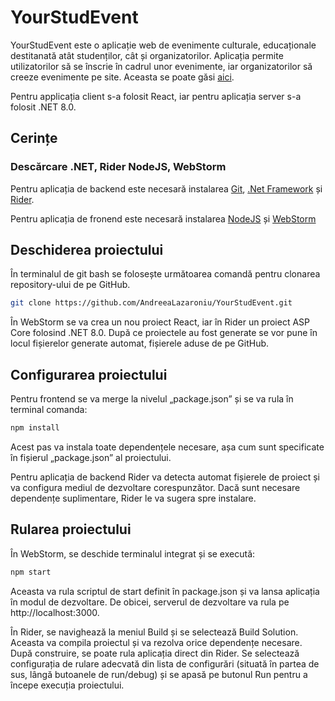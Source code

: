 # YourStudEvent

YourStudEvent este o aplicație web de evenimente culturale, educaționale destitanată atât studenților, cât și organizatorilor.
Aplicația permite utilizatorilor să se înscrie în cadrul unor evenimente, iar organizatorilor să creeze evenimente pe site.
Aceasta se poate găsi [aici](https://github.com/AndreeaLazaroniu/YourStudEvent.git).
 
Pentru applicația client s-a folosit React, iar pentru aplicația server s-a folosit .NET 8.0.

## Cerințe
### Descărcare .NET, Rider NodeJS, WebStorm

Pentru aplicația de backend este necesară instalarea [Git](https://git-scm.com/downloads), [.Net Framework](https://dotnet.microsoft.com/en-us/download/dotnet-framework) și [Rider](https://www.jetbrains.com/rider/). 

Pentru aplicația de fronend este necesară instalarea [NodeJS](https://nodejs.org/en/download/package-manager) și [WebStorm](https://www.jetbrains.com/webstorm/download/?source=google&medium=cpc&campaign=EMEA_en_EAST_WebStorm_Branded&term=webstorm&content=523833970721&gad_source=1&gclid=EAIaIQobChMI-ryC8fnxhgMVPadoCR0aQgzkEAAYASABEgJauvD_BwE#section=windows)

## Deschiderea proiectului
În terminalul de git bash se folosește următoarea comandă pentru clonarea repository-ului de pe GitHub.
```bash
git clone https://github.com/AndreeaLazaroniu/YourStudEvent.git
```
În WebStorm se va crea un nou proiect React, iar în Rider un proiect ASP Core folosind .NET 8.0. După ce proiectele au fost generate se vor pune în locul fișierelor generate automat, fișierele aduse de pe GitHub.

## Configurarea proiectului

Pentru frontend se va merge la nivelul „package.json” și se va rula în terminal comanda:
```bash
npm install
```
Acest pas va instala toate dependențele necesare, așa cum sunt specificate în fișierul „package.json” al proiectului.

Pentru aplicația de backend Rider va detecta automat fișierele de proiect și va configura mediul de dezvoltare corespunzător. Dacă sunt necesare dependențe suplimentare, Rider le va sugera spre instalare.

## Rularea proiectului

În WebStorm, se deschide terminalul integrat și se execută:
```bash
npm start
```
Aceasta va rula scriptul de start definit în package.json și va lansa aplicația în modul de dezvoltare. De obicei, serverul de dezvoltare va rula pe http://localhost:3000.

În Rider, se navighează la meniul Build și se selectează Build Solution. Aceasta va compila proiectul și va rezolva orice dependențe necesare. După construire, se poate rula aplicația direct din Rider. Se selectează configurația de rulare adecvată din lista de configurări (situată în partea de sus, lângă butoanele de run/debug) și se apasă pe butonul Run pentru a începe execuția proiectului.
















